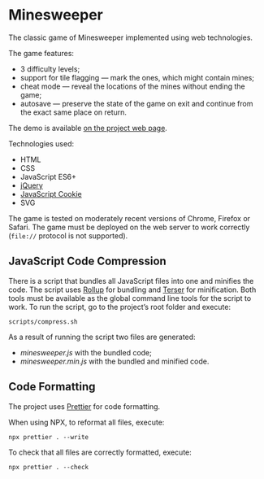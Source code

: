 # Minesweeper

The classic game of Minesweeper implemented using web technologies.

The game features:

- 3 difficulty levels;
- support for tile flagging — mark the ones, which might contain mines;
- cheat mode — reveal the locations of the mines without ending the game;
- autosave — preserve the state of the game on exit and continue from the exact same place on return.

The demo is available [on the project web page](https://continuum.lv/minesweeper/).

Technologies used:

- HTML
- CSS
- JavaScript ES6+
- [jQuery](https://jquery.com)
- [JavaScript Cookie](https://github.com/js-cookie/js-cookie)
- SVG

The game is tested on moderately recent versions of Chrome, Firefox or Safari. The game must be deployed on the web server to work correctly (`file://` protocol is not supported).

## JavaScript Code Compression

There is a script that bundles all JavaScript files into one and minifies the code. The script uses [Rollup](https://rollupjs.org) for bundling and [Terser](https://github.com/terser/terser) for minification. Both tools must be available as the global command line tools for the script to work. To run the script, go to the project’s root folder and execute:

    scripts/compress.sh

As a result of running the script two files are generated:

- _minesweeper.js_ with the bundled code;
- _minesweeper.min.js_ with the bundled and minified code.

## Code Formatting

The project uses [Prettier](https://prettier.io/) for code formatting.

When using NPX, to reformat all files, execute:

    npx prettier . --write

To check that all files are correctly formatted, execute:

    npx prettier . --check
